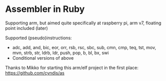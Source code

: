 Assembler in Ruby
=================

Supporting arm, but aimed quite specifically at raspberry pi, arm v7, floating point included (later)

Supported (pseudo)instructions:

- adc, add, and, bic, eor, orr, rsb, rsc, sbc, sub, cmn, cmp, teq, tst,
  mov, mvn, strb, str, ldrb, ldr, push, pop, b, bl, bx, swi
- Conditional versions of above

Thanks to Mikko for starting this arm/elf project in the first place: https://github.com/cyndis/as
 

